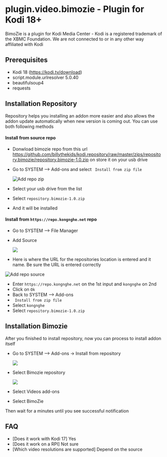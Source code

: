 # plugin.video.bimozie - Plugin for Kodi 18+

BimoZie is a plugin for Kodi Media Center -  Kodi is a registered trademark of the XBMC Foundation. We are not connected to or in any other way affiliated with Kodi

## Prerequisites

- Kodi 18 (https://kodi.tv/download)
- script.module.urlresolver 5.0.40
- beautifulsoup4
- requests

## Installation Repository
Repository helps you installing an addon more easier and also allows the addon update automatically when new version is coming out.
You can use both following methods

#### Install from source repo
 - Donwload bimozie repo from this url https://github.com/billythekids/kodi.repository/raw/master/zips/repository.bimozie/repository.bimozie-1.0.zip on store it on your usb drive
 - Go to SYSTEM –> Add-ons and select ` Install from zip file`
 
    ![Add repo zip](https://www.wirelesshack.org/wp-content/uploads/2015/12/Kodi-Install-From-Zip-File-.jpg)
    
 - Select your usb drive from the list
 - Select `repository.bimozie-1.0.zip`
 - And it will be installed
 
#### Install from `https://repo.kongnghe.net` repo

- Go to SYSTEM –> File Manager
- Add Source

    ![](https://i.ibb.co/3kMzfLJ/image.png)
    
- Here is where the URL for the repositories location is entered and it name. Be sure the URL is entered correctly

![Add repo source](https://www.wirelesshack.org/wp-content/uploads/2015/12/KODI-Repository-Enter-the-URL-and-Name.jpg)

- Enter `https://repo.kongnghe.net` on the 1st input and `kongnghe` on 2nd 
- Click on `Ok` 
- Back to SYSTEM –> Add-ons
- ` Install from zip file`
- Select `kongnghe`
- Select `repository.bimozie-1.0.zip`

## Installation Bimozie
After you finished to install repository, now you can process to install addon itself

- Go to SYSTEM –> Add-ons -> Install from repository

    ![](https://www.wirelesshack.org/wp-content/uploads/2015/12/Kodi-addons-instaltion.jpg)
- Select Bimozie repository

    ![](https://i.ibb.co/qygQjnN/image.png)
- Select Videos add-ons
- Select BimoZie

Then wait for a minutes until you see successful notification

## FAQ

- [Does it work with Kodi 17] Yes
- [Does it work on a RPI] Not sure
- [Which video resolutions are supported] Depend on the source
